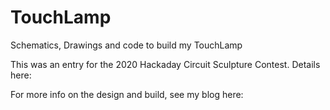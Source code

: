 # TouchLamp
Schematics, Drawings and code to build my TouchLamp

This was an entry for the 2020 Hackaday Circuit Sculpture Contest. Details here: 

For more info on the design and build, see my blog here: 